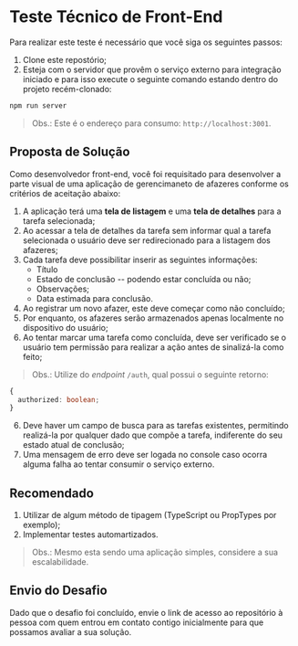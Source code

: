 # Teste Técnico de Front-End

Para realizar este teste é necessário que você siga os seguintes passos:

1. Clone este repostório;
2. Esteja com o servidor que provêm o serviço externo para integração iniciado e para isso execute o seguinte comando estando dentro do projeto recém-clonado:

```bash
npm run server
```

> Obs.: Este é o endereço para consumo: `http://localhost:3001`.

## Proposta de Solução

Como desenvolvedor front-end, você foi requisitado para desenvolver a parte visual de uma aplicação de gerencimaneto de afazeres conforme os critérios de aceitação abaixo:

1. A aplicação terá uma **tela de listagem** e uma **tela de detalhes** para a tarefa selecionada;
2. Ao acessar a tela de detalhes da tarefa sem informar qual a tarefa selecionada o usuário deve ser redirecionado para a listagem dos afazeres;
3. Cada tarefa deve possibilitar inserir as seguintes informações:
   - Título
   - Estado de conclusão -- podendo estar concluída ou não;
   - Observações;
   - Data estimada para conclusão.
4. Ao registrar um novo afazer, este deve começar como não concluído;
5. Por enquanto, os afazeres serão armazenados apenas localmente no dispositivo do usuário;
6. Ao tentar marcar uma tarefa como concluída, deve ser verificado se o usuário tem permissão para realizar a ação antes de sinalizá-la como feito;

> Obs.: Utilize do _endpoint_ `/auth`, qual possui o seguinte retorno:

```ts
{
  authorized: boolean;
}
```

6. Deve haver um campo de busca para as tarefas existentes, permitindo realizá-la por qualquer dado que compõe a tarefa, indiferente do seu estado atual de conclusão;
7. Uma mensagem de erro deve ser logada no console caso ocorra alguma falha ao tentar consumir o serviço externo.

## Recomendado

1. Utilizar de algum método de tipagem (TypeScript ou PropTypes por exemplo);
2. Implementar testes automartizados.

> Obs.: Mesmo esta sendo uma aplicação simples, considere a sua escalabilidade.

## Envio do Desafio

Dado que o desafio foi concluído, envie o link de acesso ao repositório à pessoa com quem entrou em contato contigo inicialmente para que possamos avaliar a sua solução.

